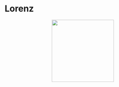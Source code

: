 # Lorenz

<div align="center">
  <img height="200" src="angtheman3/Lorenz/Lorenz.gif"  />
</div>

###

